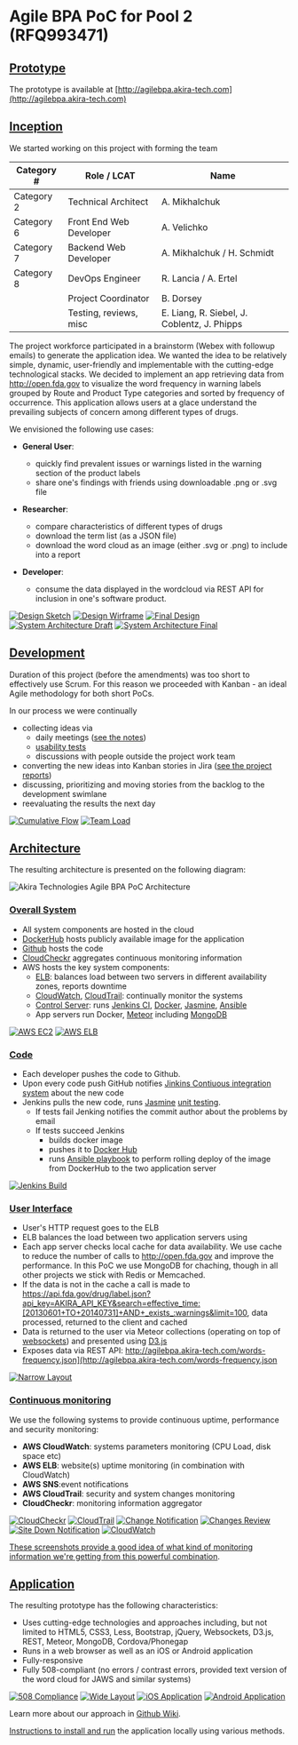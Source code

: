 # Agile BPA PoC for Pool 2 (RFQ993471)

## [Prototype](http://agilebpa.akira-tech.com)

The prototype is available at [http://agilebpa.akira-tech.com](http://agilebpa.akira-tech.com)

## [Inception](https://github.com/akira-tech/RFQ993471/tree/master/doc/design)

We started working on this project with forming the team

Category # | Role / LCAT              | Name
-----------|--------------------------|----------------------------
Category 2 | Technical Architect      | A. Mikhalchuk
Category 6 | Front End Web Developer  | A. Velichko
Category 7 | Backend Web Developer    | A. Mikhalchuk / H. Schmidt
Category 8 | DevOps Engineer          | R. Lancia / A. Ertel
           | Project Coordinator      | B. Dorsey
           | Testing, reviews, misc   | E. Liang, R. Siebel, J. Coblentz, J. Phipps

The project workforce participated in a brainstorm (Webex with followup emails) to generate the application idea.
We wanted the idea to be relatively simple, dynamic, user-friendly and implementable with the cutting-edge technological stacks.
We decided to implement an app retrieving data from http://open.fda.gov to visualize the word frequency in warning labels grouped by Route and Product Type categories and sorted by frequency of occurrence.
This application allows users at a glace understand the prevailing subjects of concern among different types of drugs.

We envisioned the following use cases:

* __General User__:
  - quickly find prevalent issues or warnings listed in the warning section of the product labels
  - share one's findings with friends using downloadable .png or .svg file

* __Researcher__:
  - compare characteristics of different types of drugs
  - download the term list (as a JSON file)
  - download the word cloud as an image (either .svg or .png) to include into a report

* __Developer__:
  - consume the data displayed in the wordcloud via REST API for inclusion in one's software product.

[![Design Sketch](https://github.com/akira-tech/RFQ993471/blob/master/doc/thumbnails/1_sketch_tn.jpg)](https://github.com/akira-tech/RFQ993471/blob/master/doc/design/1_sketch.jpg)
[![Design Wirframe](https://github.com/akira-tech/RFQ993471/blob/master/doc/thumbnails/2_wireframe_tn.png)](https://github.com/akira-tech/RFQ993471/blob/master/doc/design/2_wireframe.png)
[![Final Design](https://github.com/akira-tech/RFQ993471/blob/master/doc/thumbnails/3_design_2_tn.jpg)](https://github.com/akira-tech/RFQ993471/blob/master/doc/design/3_design_2.jpg)
[![System Architecture Draft](https://github.com/akira-tech/RFQ993471/blob/master/doc/thumbnails/1_draft_tn.jpg)](https://github.com/akira-tech/RFQ993471/blob/master/doc/architecture/1_draft.jpg)
[![System Architecture Final](https://github.com/akira-tech/RFQ993471/blob/master/doc/thumbnails/architecture_tn.png)](https://github.com/akira-tech/RFQ993471/blob/master/doc/architecture/architecture.png)


## [Development](https://github.com/akira-tech/RFQ993471/tree/master/doc/reports)

Duration of this project (before the amendments) was too short to effectively use Scrum.
For this reason we proceeded with Kanban - an ideal Agile methodology for both short PoCs.

In our process we were continually
* collecting ideas via
  - daily meetings ([see the notes](https://github.com/akira-tech/RFQ993471/wiki/Meeting-Minutes))
  - [usability tests](https://github.com/akira-tech/RFQ993471/tree/master/doc/usability_test/2015062901)
  - discussions with people outside the project work team
* converting the new ideas into Kanban stories in Jira ([see the project reports](https://github.com/akira-tech/RFQ993471/tree/master/doc/reports))
* discussing, prioritizing and moving stories from the backlog to the development swimlane
* reevaluating the results the next day

[![Cumulative Flow](https://github.com/akira-tech/RFQ993471/blob/master/doc/thumbnails/cumulative_flow_tn.png)](https://github.com/akira-tech/RFQ993471/blob/master/doc/reports/GSA-18F%20Cumulative%20Flow%20Diagram.pdf)
[![Team Load](https://github.com/akira-tech/RFQ993471/blob/master/doc/thumbnails/team_tn.png)](https://github.com/akira-tech/RFQ993471/blob/master/doc/reports/GSA-18F%20Pie%20Chart%20Assignees.pdf)

## [Architecture](https://github.com/akira-tech/RFQ993471/tree/master/doc/architecture)

The resulting architecture is presented on the following diagram:

![Akira Technologies Agile BPA PoC Architecture](https://github.com/akira-tech/RFQ993471/blob/master/doc/architecture/architecture.png)

### [Overall System](https://github.com/akira-tech/RFQ993471/tree/master/doc/architecture)

* All system components are hosted in the cloud
* [DockerHub](https://hub.docker.com/) hosts publicly available image for the application
* [Github](https://github.com/akira-tech/RFQ993471) hosts the code
* [CloudCheckr](http://cloudcheckr.com/) aggregates continuous monitoring information
* AWS hosts the key system components:
  * [ELB](http://aws.amazon.com/elasticloadbalancing/): balances load between two servers in different availability zones, reports downtime
  * [CloudWatch](http://aws.amazon.com/cloudwatch/), [CloudTrail](http://aws.amazon.com/cloudtrail/): continually monitor the systems
  * [Control Server](http://agilebpa-ci.akira-tech.com:8080/): runs [Jenkins CI](https://jenkins-ci.org/), [Docker](https://www.docker.com/), [Jasmine](http://jasmine.github.io/), [Ansible](http://www.ansible.com/home)
  * App servers run Docker, [Meteor](https://www.meteor.com/) including [MongoDB](https://www.mongodb.com/)

[![AWS EC2](https://github.com/akira-tech/RFQ993471/blob/master/doc/thumbnails/aws_ec2_tn.png)](https://github.com/akira-tech/RFQ993471/blob/master/doc/architecture/aws_ec2.png)
[![AWS ELB](https://github.com/akira-tech/RFQ993471/blob/master/doc/thumbnails/aws_elb_tn.png)](https://github.com/akira-tech/RFQ993471/blob/master/doc/architecture/aws_elb.png)

### [Code](https://github.com/akira-tech/RFQ993471/tree/master/doc/continuous_integration)

* Each developer pushes the code to Github.
* Upon every code push GitHub notifies [Jinkins Contiuous integration system](http://agilebpa-ci.akira-tech.com:8080) about the new code
* Jenkins pulls the new code, runs [Jasmine](http://jasmine.github.io/) [unit testing](/tests).
  * If tests fail Jenking notifies the commit author about the problems by email
  * If tests succeed Jenkins
    * builds docker image
    * pushes it to [Docker Hub](https://registry.hub.docker.com/u/akiratech/rfq993471/)
    * runs [Ansible playbook](https://github.com/akira-tech/RFQ993471/blob/master/playbook.yml) to perform rolling deploy of the image from DockerHub to the two application server

[![Jenkins Build](https://github.com/akira-tech/RFQ993471/blob/master/doc/thumbnails/jenkins_build_tn.png)](https://github.com/akira-tech/RFQ993471/blob/master/doc/continuous_integration/full_log.txt)


### [User Interface](https://github.com/akira-tech/RFQ993471/tree/master/doc/design)

* User's HTTP request goes to the ELB
* ELB balances the load between two application servers using
* Each app server checks local cache for data availability. We use cache to reduce the number of calls to http://open.fda.gov and improve the performance. In this PoC we use MongoDB for chaching, though in all other projects we stick with Redis or Memcached.
* If the data is not in the cache a call is made to https://api.fda.gov/drug/label.json?api_key=AKIRA_API_KEY&search=effective_time:[20130601+TO+20140731]+AND+_exists_:warnings&limit=100, data processed, returned to the client and cached
* Data is returned to the user via Meteor collections (operating on top of [websockets](http://www.websocket.org/)) and presented using [D3.js](http://d3js.org/)
* Exposes data via REST API: http://agilebpa.akira-tech.com/words-frequency.json](http://agilebpa.akira-tech.com/words-frequency.json

[![Narrow Layout](https://github.com/akira-tech/RFQ993471/blob/master/doc/thumbnails/chrome_narrow_tn.png)](https://github.com/akira-tech/RFQ993471/blob/master/doc/responsive_and_multiplatform/chrome_narrow_1.png)

### [Continuous monitoring](https://github.com/akira-tech/RFQ993471/tree/master/doc/continuous_monitoring)

We use the following systems to provide continuous uptime, performance and security monitoring:
* __AWS CloudWatch__: systems parameters monitoring (CPU Load, disk space etc)
* __AWS ELB__: website(s) uptime monitoring (in combination with CloudWatch)
* __AWS SNS__:event notifications
* __AWS CloudTrail__: security and system changes monitoring
* __CloudCheckr__: monitoring information aggregator

[![CloudCheckr](https://github.com/akira-tech/RFQ993471/blob/master/doc/thumbnails/cloud_checkr_tn.png)](https://github.com/akira-tech/RFQ993471/blob/master/doc/continuous_monitoring/cloud_checkr.png)
[![CloudTrail](https://github.com/akira-tech/RFQ993471/blob/master/doc/thumbnails/cloud_trail_tn.png)](https://github.com/akira-tech/RFQ993471/blob/master/doc/continuous_monitoring/cloud_trail.png)
[![Change Notification](https://github.com/akira-tech/RFQ993471/blob/master/doc/thumbnails/change_notification_tn.png)](https://github.com/akira-tech/RFQ993471/blob/master/doc/continuous_monitoring/change_notification.png)
[![Changes Review](https://github.com/akira-tech/RFQ993471/blob/master/doc/thumbnails/review_tn.png)](https://github.com/akira-tech/RFQ993471/blob/master/doc/continuous_monitoring/review.png)
[![Site Down Notification](https://github.com/akira-tech/RFQ993471/blob/master/doc/thumbnails/site_down_tn.png)](https://github.com/akira-tech/RFQ993471/blob/master/doc/continuous_monitoring/site_down.png)
[![CloudWatch](https://github.com/akira-tech/RFQ993471/blob/master/doc/thumbnails/cloud_watch_tn.png)](https://github.com/akira-tech/RFQ993471/blob/master/doc/continuous_monitoring/cloud_watch.png)


[These screenshots provide a good idea of what kind of monitoring information we're getting from this powerful combination](/doc/continuous_monitoring).

## [Application](https://github.com/akira-tech/RFQ993471/tree/master/doc/responsive_and_multiplatform)

The resulting prototype has the following characteristics:
* Uses cutting-edge technologies and approaches including, but not limited to HTML5, CSS3, Less, Bootstrap, jQuery, Websockets, D3.js, REST, Meteor, MongoDB, Cordova/Phonegap
* Runs in a web browser as well as an iOS or Android application
* Fully-responsive
* Fully 508-compliant (no errors / contrast errors, provided text version of the word cloud for JAWS and similar systems)

[![508 Compliance](https://github.com/akira-tech/RFQ993471/blob/master/doc/thumbnails/508_tn.png)](https://github.com/akira-tech/RFQ993471/blob/master/doc/508/508.png)
[![Wide Layout](https://github.com/akira-tech/RFQ993471/blob/master/doc/thumbnails/chrome_wide_tn.png)](https://github.com/akira-tech/RFQ993471/blob/master/doc/responsive_and_multiplatform/chrome_wide_2.png)
[![iOS Application](https://github.com/akira-tech/RFQ993471/blob/master/doc/thumbnails/ios_tn.png)](https://github.com/akira-tech/RFQ993471/blob/master/doc/responsive_and_multiplatform/ios_1.png)
[![Android Application](https://github.com/akira-tech/RFQ993471/blob/master/doc/thumbnails/android_tn.png)](https://github.com/akira-tech/RFQ993471/blob/master/doc/responsive_and_multiplatform/android.png)

Learn more about our approach in [Github Wiki](https://github.com/akira-tech/RFQ993471/wiki).

[Instructions to install and run](https://github.com/akira-tech/RFQ993471/wiki/Installing-and-Running-the-Application) the application locally using various methods.
